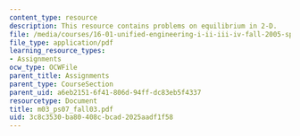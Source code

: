 ```yaml
---
content_type: resource
description: This resource contains problems on equilibrium in 2-D.
file: /media/courses/16-01-unified-engineering-i-ii-iii-iv-fall-2005-spring-2006/3c8c3530ba80408cbcad2025aadf1f58_m03_ps07_fall03.pdf
file_type: application/pdf
learning_resource_types:
- Assignments
ocw_type: OCWFile
parent_title: Assignments
parent_type: CourseSection
parent_uid: a6eb2151-6f41-806d-94ff-dc83eb5f4337
resourcetype: Document
title: m03_ps07_fall03.pdf
uid: 3c8c3530-ba80-408c-bcad-2025aadf1f58
---
```

